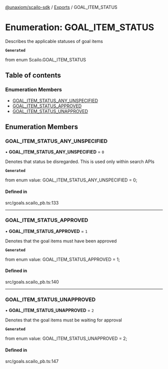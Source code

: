 [@unaxiom/scailo-sdk](../README.md) / [Exports](../modules.md) / GOAL\_ITEM\_STATUS

# Enumeration: GOAL\_ITEM\_STATUS

Describes the applicable statuses of goal items

**`Generated`**

from enum Scailo.GOAL_ITEM_STATUS

## Table of contents

### Enumeration Members

- [GOAL\_ITEM\_STATUS\_ANY\_UNSPECIFIED](GOAL_ITEM_STATUS.md#goal_item_status_any_unspecified)
- [GOAL\_ITEM\_STATUS\_APPROVED](GOAL_ITEM_STATUS.md#goal_item_status_approved)
- [GOAL\_ITEM\_STATUS\_UNAPPROVED](GOAL_ITEM_STATUS.md#goal_item_status_unapproved)

## Enumeration Members

### GOAL\_ITEM\_STATUS\_ANY\_UNSPECIFIED

• **GOAL\_ITEM\_STATUS\_ANY\_UNSPECIFIED** = ``0``

Denotes that status be disregarded. This is used only within search APIs

**`Generated`**

from enum value: GOAL_ITEM_STATUS_ANY_UNSPECIFIED = 0;

#### Defined in

src/goals.scailo_pb.ts:133

___

### GOAL\_ITEM\_STATUS\_APPROVED

• **GOAL\_ITEM\_STATUS\_APPROVED** = ``1``

Denotes that the goal items must have been approved

**`Generated`**

from enum value: GOAL_ITEM_STATUS_APPROVED = 1;

#### Defined in

src/goals.scailo_pb.ts:140

___

### GOAL\_ITEM\_STATUS\_UNAPPROVED

• **GOAL\_ITEM\_STATUS\_UNAPPROVED** = ``2``

Denotes that the goal items must be waiting for approval

**`Generated`**

from enum value: GOAL_ITEM_STATUS_UNAPPROVED = 2;

#### Defined in

src/goals.scailo_pb.ts:147
